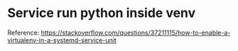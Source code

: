 # Service run python inside venv

Reference: https://stackoverflow.com/questions/37211115/how-to-enable-a-virtualenv-in-a-systemd-service-unit